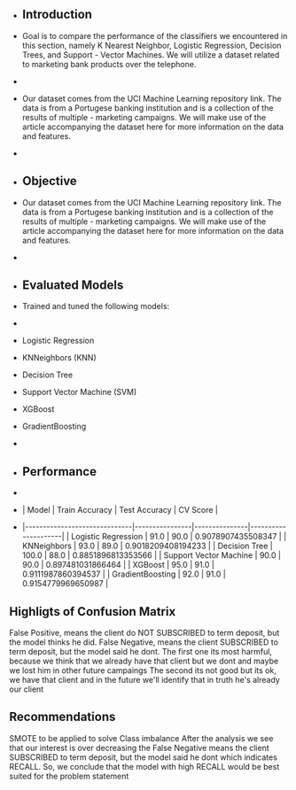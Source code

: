 - ## Introduction

- Goal is to compare the performance of the classifiers we encountered in this section, namely K Nearest Neighbor, Logistic Regression, Decision Trees, and Support - Vector Machines. We will utilize a dataset related to marketing bank products over the telephone.
- 
- Our dataset comes from the UCI Machine Learning repository link. The data is from a Portugese banking institution and is a collection of the results of multiple - marketing campaigns. We will make use of the article accompanying the dataset here for more information on the data and features.
- 
- ## Objective
- Our dataset comes from the UCI Machine Learning repository link. The data is from a Portugese banking institution and is a collection of the results of multiple - marketing campaigns. We will make use of the article accompanying the dataset here for more information on the data and features.
- 
- ## Evaluated Models
- Trained and tuned the following models:
- 
- Logistic Regression
- KNNeighbors (KNN) 
- Decision Tree
- Support Vector Machine (SVM)
- XGBoost
- GradientBoosting
- 
- ## Performance
- 
- | Model                        | Train Accuracy | Test Accuracy | CV Score            | 
- |------------------------------|----------------|---------------|---------------------|
| Logistic Regression          | 91.0           | 90.0          | 0.9078907435508347  |
| KNNeighbors                  | 93.0           | 89.0          | 0.9018209408194233  |
| Decision Tree                | 100.0          | 88.0          | 0.8851896813353566  |
| Support Vector Machine       | 90.0           | 90.0          | 0.897481031866464   |
| XGBoost                      | 95.0           | 91.0          | 0.9111987860394537  |
| GradientBoosting             | 92.0           | 91.0          | 0.9154779969650987  |

## Highligts of Confusion Matrix

False Positive, means the client do NOT SUBSCRIBED to term deposit, but the model thinks he did.
False Negative, means the client SUBSCRIBED to term deposit, but the model said he dont.
The first one its most harmful, because we think that we already have that client but we dont and maybe we lost him in other future campaings
The second its not good but its ok, we have that client and in the future we'll identify that in truth he's already our client

## Recommendations
SMOTE to be applied to solve Class imbalance
After the analysis we see that our interest is over decreasing the False Negative means the client SUBSCRIBED to term deposit, but the model said he dont which indicates RECALL. So, we conclude that the model with high RECALL would be best suited for the problem statement

